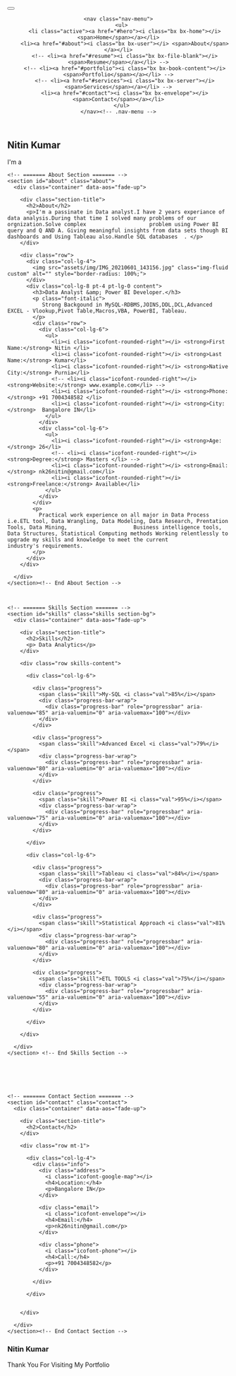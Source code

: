 <!DOCTYPE html>
<html lang="en">

<head>
  <meta charset="utf-8">
  <meta content="width=device-width, initial-scale=1.0" name="viewport">

  <title>Nitin Kumar</title>
  <meta content="" name="description">
  <meta content="" name="keywords">

  <!-- Favicons -->
  <link rel="shortcut icon" class="ico" href="assets/img/IMG_20210404_140440.jpg" type="image/x-icon">

  <!-- Google Fonts -->
  <link href="https://fonts.googleapis.com/css?family=Open+Sans:300,300i,400,400i,600,600i,700,700i|Raleway:300,300i,400,400i,500,500i,600,600i,700,700i|Poppins:300,300i,400,400i,500,500i,600,600i,700,700i" rel="stylesheet">

  <!-- Vendor CSS Files -->
  <link href="assets/vendor/bootstrap/css/bootstrap.min.css" rel="stylesheet">
  <link href="assets/vendor/icofont/icofont.min.css" rel="stylesheet">
  <link href="assets/vendor/boxicons/css/boxicons.min.css" rel="stylesheet">
  <link href="assets/vendor/venobox/venobox.css" rel="stylesheet">
  <link href="assets/vendor/owl.carousel/assets/owl.carousel.min.css" rel="stylesheet">
  <link href="assets/vendor/aos/aos.css" rel="stylesheet">

  <!-- Template Main CSS File -->
  <link href="assets/css/style.css" rel="stylesheet">

  <!-- =======================================================
  * Template Name: MyResume - v2.2.1
  * Template URL: https://bootstrapmade.com/free-html-bootstrap-template-my-resume/
  * Author: BootstrapMade.com
  * License: https://bootstrapmade.com/license/
  ======================================================== -->
</head>

<body>

  <!-- ======= Mobile nav toggle button ======= -->
  <button type="button" class="mobile-nav-toggle d-xl-none"><i class="icofont-navigation-menu"></i></button>

  <!-- ======= Header ======= -->
  <header id="header" class="d-flex flex-column justify-content-center">

    <nav class="nav-menu">
      <ul>
        <li class="active"><a href="#hero"><i class="bx bx-home"></i> <span>Home</span></a></li>
        <li><a href="#about"><i class="bx bx-user"></i> <span>About</span></a></li>
        <!-- <li><a href="#resume"><i class="bx bx-file-blank"></i> <span>Resume</span></a></li> -->
        <!-- <li><a href="#portfolio"><i class="bx bx-book-content"></i> <span>Portfolio</span></a></li> -->
        <!-- <li><a href="#services"><i class="bx bx-server"></i> <span>Services</span></a></li> -->
        <li><a href="#contact"><i class="bx bx-envelope"></i> <span>Contact</span></a></li>
      </ul>
    </nav><!-- .nav-menu -->

  </header><!-- End Header -->

  <!-- ======= Hero Section ======= -->
  <section id="hero" class="d-flex flex-column justify-content-center">
    <div class="container" data-aos="zoom-in" data-aos-delay="100">
      <h1>Nitin Kumar</h1>
      <p>I'm a <span class="typed" data-typed-items="Tech Savvy, Data Analyst, Business Analyst, My-Sql,Power BI Developer, Tableau Developer,Advanced Excel"></span></p>
      <div class="social-links">
        <a href="https://instagram.com/the_royal_nitin_ghosh" target="_blank" class="instagram"><i class="bx bxl-instagram"></i></a>
        <a href="https://github.com/nitin2hub" target="_blank" class="linkedin"><i class="bx bxl-github"></i></a>
        <a href="https://linkedin.com/in/fastnitin" target="_blank" class="linkedin"><i class="bx bxl-linkedin"></i></a>
      </div>
    </div>
  </section><!-- End Hero -->

  <main id="main">

    <!-- ======= About Section ======= -->
    <section id="about" class="about">
      <div class="container" data-aos="fade-up">

        <div class="section-title">
          <h2>About</h2>
          <p>I'm a passinate in Data analyst.I have 2 years experiance of data analysis.During that time I solved many problems of our orgnization.Solve complex                    problem using Power BI query and Q AND A. Giving meaningful insights from data sets though BI dashboards and Using Tableau also.Handle SQL databases  . </p>
        </div>

        <div class="row">
          <div class="col-lg-4">
            <img src="assets/img/IMG_20210601_143156.jpg" class="img-fluid custom" alt="" style="border-radius: 100%;">
          </div>
          <div class="col-lg-8 pt-4 pt-lg-0 content">
            <h3>Data Analyst &amp; Power BI Developer.</h3>
            <p class="font-italic">
               Strong Backgound in MySQL-RDBMS,JOINS,DDL,DCL,Advanced EXCEL - Vlookup,Pivot Table,Macros,VBA, PowerBI, Tableau.
            </p>
            <div class="row">
              <div class="col-lg-6">
                <ul>
                  <li><i class="icofont-rounded-right"></i> <strong>First Name:</strong> Nitin </li>
                  <li><i class="icofont-rounded-right"></i> <strong>Last Name:</strong> Kumar</li>
                  <li><i class="icofont-rounded-right"></i> <strong>Native City:</strong> Purnia</li>
                  <!-- <li><i class="icofont-rounded-right"></i> <strong>Website:</strong> www.example.com</li> -->
                  <li><i class="icofont-rounded-right"></i> <strong>Phone:</strong> +91 7004348582 </li>
                  <li><i class="icofont-rounded-right"></i> <strong>City:</strong>  Bangalore IN</li>
                </ul>
              </div>
              <div class="col-lg-6">
                <ul>
                  <li><i class="icofont-rounded-right"></i> <strong>Age:</strong> 26</li>
                  <!-- <li><i class="icofont-rounded-right"></i> <strong>Degree:</strong> Masters </li> -->
                  <li><i class="icofont-rounded-right"></i> <strong>Email:</strong> nk26nitin@gmail.com</li>
                  <li><i class="icofont-rounded-right"></i> <strong>Freelance:</strong> Available</li>
                </ul>
              </div>
            </div>
            <p>
              Practical work experience on all major in Data Process i.e.ETL tool, Data Wrangling, Data Modeling, Data Research, Prentation Tools, Data Mining,                     Business intelligence tools, Data Structures, Statistical Computing methods Working relentlessly to upgrade my skills and knowledge to meet the current               industry's requirements.
            </p>
          </div>
        </div>

      </div>
    </section><!-- End About Section -->

    

    <!-- ======= Skills Section ======= -->
    <section id="skills" class="skills section-bg">
      <div class="container" data-aos="fade-up">

        <div class="section-title">
          <h2>Skills</h2>
          <p> Data Analytics</p>
        </div>

        <div class="row skills-content">

          <div class="col-lg-6">

            <div class="progress">
              <span class="skill">My-SQL <i class="val">85%</i></span>
              <div class="progress-bar-wrap">
                <div class="progress-bar" role="progressbar" aria-valuenow="85" aria-valuemin="0" aria-valuemax="100"></div>
              </div>
            </div>

            <div class="progress">
              <span class="skill">Advanced Excel <i class="val">79%</i></span>
              <div class="progress-bar-wrap">
                <div class="progress-bar" role="progressbar" aria-valuenow="80" aria-valuemin="0" aria-valuemax="100"></div>
              </div>
            </div>

            <div class="progress">
              <span class="skill">Power BI <i class="val">95%</i></span>
              <div class="progress-bar-wrap">
                <div class="progress-bar" role="progressbar" aria-valuenow="75" aria-valuemin="0" aria-valuemax="100"></div>
              </div>
            </div>

          </div>

          <div class="col-lg-6">

            <div class="progress">
              <span class="skill">Tableau <i class="val">84%</i></span>
              <div class="progress-bar-wrap">
                <div class="progress-bar" role="progressbar" aria-valuenow="80" aria-valuemin="0" aria-valuemax="100"></div>
              </div>
            </div>

            <div class="progress">
              <span class="skill">Statistical Approach <i class="val">81%</i></span>
              <div class="progress-bar-wrap">
                <div class="progress-bar" role="progressbar" aria-valuenow="80" aria-valuemin="0" aria-valuemax="100"></div>
              </div>
            </div>

            <div class="progress">
              <span class="skill">ETL TOOLS <i class="val">75%</i></span>
              <div class="progress-bar-wrap">
                <div class="progress-bar" role="progressbar" aria-valuenow="55" aria-valuemin="0" aria-valuemax="100"></div>
              </div>
            </div>

          </div>

        </div>

      </div>
    </section> <!-- End Skills Section -->

    

 

    
    <!-- ======= Contact Section ======= -->
    <section id="contact" class="contact">
      <div class="container" data-aos="fade-up">

        <div class="section-title">
          <h2>Contact</h2>
        </div>

        <div class="row mt-1">

          <div class="col-lg-4">
            <div class="info">
              <div class="address">
                <i class="icofont-google-map"></i>
                <h4>Location:</h4>
                <p>Bangalore IN</p>
              </div>

              <div class="email">
                <i class="icofont-envelope"></i>
                <h4>Email:</h4>
                <p>nk26nitin@gmail.com</p>
              </div>

              <div class="phone">
                <i class="icofont-phone"></i>
                <h4>Call:</h4>
                <p>+91 7004348582</p>
              </div>

            </div>

          </div>

          
        </div>

      </div>
    </section><!-- End Contact Section -->

  </main><!-- End #main -->

  <!-- ======= Footer ======= -->
  <footer id="footer">
    <div class="container">
      <h3>Nitin Kumar</h3>
      <p>Thank You For Visiting My Portfolio</p>
      <div class="social-links">
        <a href="https://instagram.com/the_royal_nitin_ghosh" class="instagram"><i class="bx bxl-instagram"></i></a>
        <a href="https://github.com/nitin2hub" class="linkedin"><i class="bx bxl-github"></i></a>
        <a href="https://linkedin.com/in/fastnitin" target="_blank" class="linkedin"><i class="bx bxl-linkedin"></i></a>
      </div>
      <!-- <div class="copyright">
        &copy; Copyright <strong><span></span></strong>. All Rights Reserved
      </div> -->
      <!-- <div class="credits">
         All the links in the footer should remain intact. 
        - You can delete the links only if you purchased the pro version.
        - Licensing information: [license-url] 
         Purchase the pro version with working PHP/AJAX contact form: https://bootstrapmade.com/free-html-bootstrap-template-my-resume/ 
        Designed by <a href="https://bootstrapmade.com/">BootstrapMade</a>
      </div> -->
    </div>
  </footer><!-- End Footer -->

  <a href="#" class="back-to-top"><i class="bx bx-up-arrow-alt"></i></a>
  <div id="preloader"></div>

  <!-- Vendor JS Files -->
  <script src="assets/vendor/jquery/jquery.min.js"></script>
  <script src="assets/vendor/bootstrap/js/bootstrap.bundle.min.js"></script>
  <script src="assets/vendor/jquery.easing/jquery.easing.min.js"></script>
  <script src="assets/vendor/php-email-form/validate.js"></script>
  <script src="assets/vendor/waypoints/jquery.waypoints.min.js"></script>
  <script src="assets/vendor/counterup/counterup.min.js"></script>
  <script src="assets/vendor/isotope-layout/isotope.pkgd.min.js"></script>
  <script src="assets/vendor/venobox/venobox.min.js"></script>
  <script src="assets/vendor/owl.carousel/owl.carousel.min.js"></script>
  <script src="assets/vendor/typed.js/typed.min.js"></script>
  <script src="assets/vendor/aos/aos.js"></script>

  <!-- Template Main JS File -->
  <script src="assets/js/main.js"></script>

</body>

</html>
